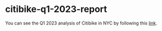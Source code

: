 # citibike-q1-2023-report
You can see the Q1 2023 analysis of Citibike in NYC by following this [link](https://public.tableau.com/views/citibike-q1-2023-report_16917084770380/).
